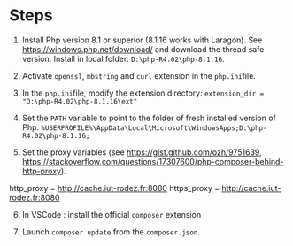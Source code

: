 # Steps

1. Install Php version 8.1 or superior (8.1.16 works with Laragon). 
See https://windows.php.net/download/ and download the thread safe version.
Install in local folder: `D:\php-R4.02\php-8.1.16`.

2. Activate `openssl`, `mbstring` and `curl` extension in the `php.ini`file.

3. In the `php.ini`file, modify the extension directory: `extension_dir = "D:\php-R4.02\php-8.1.16\ext"`

4. Set the `PATH` variable to point to the folder of fresh installed version of Php.
`%USERPROFILE%\AppData\Local\Microsoft\WindowsApps;D:\php-R4.02\php-8.1.16;`

5. Set the proxy variables (see https://gist.github.com/ozh/9751639, https://stackoverflow.com/questions/17307600/php-composer-behind-http-proxy).

http_proxy = http://cache.iut-rodez.fr:8080
https_proxy = http://cache.iut-rodez.fr:8080

6. In VSCode : install the official `composer` extension 

7. Launch `composer update` from the `composer.json`.